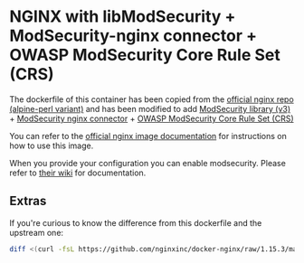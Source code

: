 # NGINX with libModSecurity + ModSecurity-nginx connector + OWASP ModSecurity Core Rule Set (CRS) 

The dockerfile of this container has been copied from the [official nginx repo (alpine-perl variant)](https://github.com/nginxinc/docker-nginx/blob/1.15.3/mainline/alpine-perl/Dockerfile) and has been modified to add [ModSecurity library (v3)](https://github.com/SpiderLabs/ModSecurity/tree/v3/master) + [ModSecurity nginx connector](https://github.com/SpiderLabs/ModSecurity-nginx) + [OWASP ModSecurity Core Rule Set (CRS)](https://github.com/SpiderLabs/owasp-modsecurity-crs)

You can refer to the [official nginx image documentation](https://hub.docker.com/_/nginx/) for instructions on how to use this image.

When you provide your configuration you can enable modsecurity. Please refer to [their wiki](https://github.com/SpiderLabs/ModSecurity/wiki) for documentation.

## Extras

If you're curious to know the difference from this dockerfile and the upstream one:

```bash
diff <(curl -fsL https://github.com/nginxinc/docker-nginx/raw/1.15.3/mainline/alpine-perl/Dockerfile) <(curl -fsL http://github.com/traceflight/docker-nginx-modsecurity/raw/master/Dockerfile)
```

